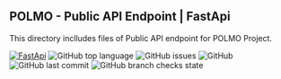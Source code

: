 ## POLMO - Public API Endpoint | FastApi
This directory inclludes files of Public API endpoint for POLMO Project.


[![FastApi](https://img.shields.io/badge/FastAPI-v0.68.0-yellowgreen?logo=fastapi)](https://github.com/amjed-ali-k/Polmo-FastAPI-backend)
![GitHub top language](https://img.shields.io/github/languages/top/amjed-ali-k/Polmo-FastAPI-backend)
![GitHub issues](https://img.shields.io/github/issues/amjed-ali-k/Polmo-FastAPI-backend)
![GitHub](https://img.shields.io/github/license/amjed-ali-k/Polmo-FastAPI-backend)
![GitHub last commit](https://img.shields.io/github/last-commit/amjed-ali-k/Polmo-FastAPI-backend)
![GitHub branch checks state](https://img.shields.io/github/checks-status/amjed-ali-k/Polmo-FastAPI-backend/main)